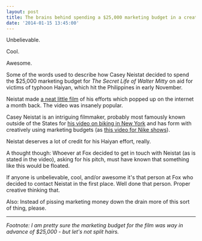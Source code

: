 ```yaml
---
layout: post
title: The brains behind spending a $25,000 marketing budget in a creative way
date: '2014-01-15 13:45:00'
---
```


Unbelievable.

Cool.

Awesome.

Some of the words used to describe how Casey Neistat decided to spend the $25,000 marketing budget for *The Secret Life of Walter Mitty* on aid for victims of typhoon Haiyan, which hit the Philippines in early November.

Neistat made [a neat little film](http://www.youtube.com/watch?v=jU7rhVub0rU) of his efforts which popped up on the internet a month back. The video was insanely popular.

Casey Neistat is an intriguing filmmaker, probably most famously known outside of the States for [his video on biking in New York](http://www.youtube.com/watch?v=bzE-IMaegzQ) and has form with creatively using marketing budgets (as [this video for Nike shows](http://www.youtube.com/watch?v=WxfZkMm3wcg)).

Neistat deserves a lot of credit for his Haiyan effort, really.

A thought though: Whoever at Fox decided to get in touch with Neistat (as is stated in the video), asking for his pitch, must have known that something like this would be floated.

If anyone is unbelievable, cool, and/or awesome it's that person at Fox who decided to contact Neistat in the first place. Well done that person. Proper creative thinking that.

Also: Instead of pissing marketing money down the drain more of this sort of thing, please.

---

*Footnote: I am pretty sure the marketing budget for the film was way in advance of $25,000 - but let's not split hairs.*